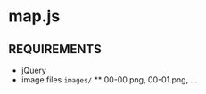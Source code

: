 map.js
======



REQUIREMENTS
------------

* jQuery
* image files `images/`
** 00-00.png, 00-01.png, ...
